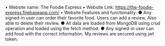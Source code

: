 • Website name: The Foodie Express
• Website Link: https://the-foodie-express.firebaseapp.com/
• Website Features and functionality:
    ● Any signed-in user can order their favorite food. Users can add a review. Also able to delete their review.
    ● All data are loaded from MongoDB using crud operation and loaded using the fetch method.
    ● Any signed-in user can add food with the correct information. My reviews are secured using jwt token.   
